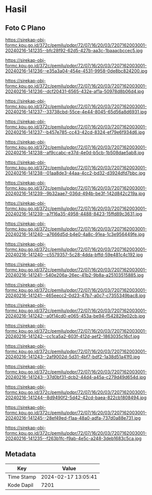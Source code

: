 # Hasil

## Foto C Plano

https://sirekap-obj-formc.kpu.go.id/372c/pemilu/pdpr/72/07/16/20/03/7207162003001-20240216-141235--bfc28f92-62d5-427b-aa3c-1baaacbccec5.jpg

https://sirekap-obj-formc.kpu.go.id/372c/pemilu/pdpr/72/07/16/20/03/7207162003001-20240216-141236--e35a3a04-454e-4531-9958-0de8bc824200.jpg

https://sirekap-obj-formc.kpu.go.id/372c/pemilu/pdpr/72/07/16/20/03/7207162003001-20240216-141236--dcf20431-6565-432e-af1a-50978d8b06d4.jpg

https://sirekap-obj-formc.kpu.go.id/372c/pemilu/pdpr/72/07/16/20/03/7207162003001-20240216-141237--33738cbd-55ce-4e44-8045-65d56a8d6931.jpg

https://sirekap-obj-formc.kpu.go.id/372c/pemilu/pdpr/72/07/16/20/03/7207162003001-20240216-141237--b457e785-cc43-42cd-8324-ef79e6f934d6.jpg

https://sirekap-obj-formc.kpu.go.id/372c/pemilu/pdpr/72/07/16/20/03/7207162003001-20240216-141238--af9ccabc-e37d-4e0d-b5cb-1b508dae5ab8.jpg

https://sirekap-obj-formc.kpu.go.id/372c/pemilu/pdpr/72/07/16/20/03/7207162003001-20240216-141238--01aa8de3-44aa-4cc2-bd32-d3924dfd7bbc.jpg

https://sirekap-obj-formc.kpu.go.id/372c/pemilu/pdpr/72/07/16/20/03/7207162003001-20240216-141239--9b32aae7-036d-494b-be3f-142d842c219a.jpg

https://sirekap-obj-formc.kpu.go.id/372c/pemilu/pdpr/72/07/16/20/03/7207162003001-20240216-141239--a7f16a35-4958-4488-8423-15ffd89c3631.jpg

https://sirekap-obj-formc.kpu.go.id/372c/pemilu/pdpr/72/07/16/20/03/7207162003001-20240216-141240--a7666d5d-b4e0-4a8c-91ea-1c3e956449fe.jpg

https://sirekap-obj-formc.kpu.go.id/372c/pemilu/pdpr/72/07/16/20/03/7207162003001-20240216-141240--c5579357-5c28-4dda-bffd-59e481c4c192.jpg

https://sirekap-obj-formc.kpu.go.id/372c/pemilu/pdpr/72/07/16/20/03/7207162003001-20240216-141241--540e206a-26ec-41b2-9b8a-a25103515885.jpg

https://sirekap-obj-formc.kpu.go.id/372c/pemilu/pdpr/72/07/16/20/03/7207162003001-20240216-141241--465eecc2-0d23-47b7-a0c7-c7355349bac8.jpg

https://sirekap-obj-formc.kpu.go.id/372c/pemilu/pdpr/72/07/16/20/03/7207162003001-20240216-141242--a0f14cd0-e065-453a-be94-f542829e02cb.jpg

https://sirekap-obj-formc.kpu.go.id/372c/pemilu/pdpr/72/07/16/20/03/7207162003001-20240216-141242--cc1ca5a2-603f-412d-aef2-1863035c16cf.jpg

https://sirekap-obj-formc.kpu.go.id/372c/pemilu/pdpr/72/07/16/20/03/7207162003001-20240216-141243--2af9002d-5d31-4bf7-bdf2-1a38d51a41f0.jpg

https://sirekap-obj-formc.kpu.go.id/372c/pemilu/pdpr/72/07/16/20/03/7207162003001-20240216-141243--37d0bf31-dcb2-44d4-a45a-c279d49d654d.jpg

https://sirekap-obj-formc.kpu.go.id/372c/pemilu/pdpr/72/07/16/20/03/7207162003001-20240216-141244--8d9490f2-5d42-42cd-baea-822cb1808494.jpg

https://sirekap-obj-formc.kpu.go.id/372c/pemilu/pdpr/72/07/16/20/03/7207162003001-20240216-141245--28ef49ed-f1aa-48a0-adfa-737d0a88e731.jpg

https://sirekap-obj-formc.kpu.go.id/372c/pemilu/pdpr/72/07/16/20/03/7207162003001-20240216-141235--f263b1fc-f9ab-4e5c-a248-3deb1683c5ca.jpg


## Metadata

| Key        | Value               |
| ---------- | ------------------- |
| Time Stamp | 2024-02-17 13:05:41 |
| Kode Dapil | 7201                |



